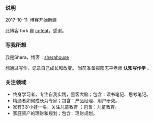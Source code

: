 ### 说明

2017-10-11  博客开始新建

此博客 fork 自 [cnfeat](http://cnfeat.com)，感谢。

### 写我所想

我是Shera，博客：[sherahouse](http://sherahouse.com)

想通过写作，记录自己成长和改变。
当前准备报阳志平老师 **认知写作学** 。

### 关注领域

- 终身学习者，专注自我实践，黑客大脑；包含：读书笔记、思考笔记。
- 精通者如何成长为专家；包含：产品经理、用户研究。
- 家有3岁小娃一名，关注儿童教育 ；包含：儿童教育。
- 家庭资产的理财和规划；包含：理财规划。
